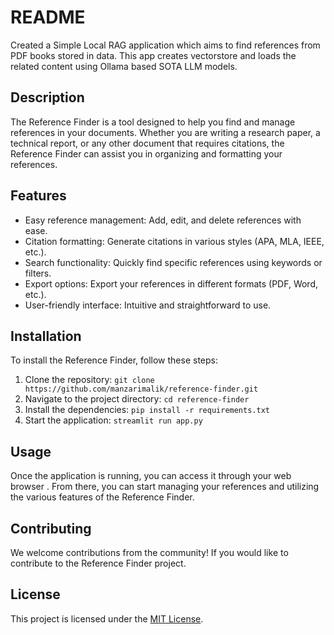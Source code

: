 # README

Created a Simple Local RAG application which aims to find references from PDF books stored in data. This app creates vectorstore and loads the related content using Ollama based SOTA LLM models.
## Description

The Reference Finder is a tool designed to help you find and manage references in your documents. Whether you are writing a research paper, a technical report, or any other document that requires citations, the Reference Finder can assist you in organizing and formatting your references.

## Features

- Easy reference management: Add, edit, and delete references with ease.
- Citation formatting: Generate citations in various styles (APA, MLA, IEEE, etc.).
- Search functionality: Quickly find specific references using keywords or filters.
- Export options: Export your references in different formats (PDF, Word, etc.).
- User-friendly interface: Intuitive and straightforward to use.

## Installation

To install the Reference Finder, follow these steps:

1. Clone the repository: `git clone https://github.com/manzarimalik/reference-finder.git`
2. Navigate to the project directory: `cd reference-finder`
3. Install the dependencies: `pip install -r requirements.txt`
4. Start the application: `streamlit run app.py`

## Usage

Once the application is running, you can access it through your web browser . From there, you can start managing your references and utilizing the various features of the Reference Finder.

## Contributing

We welcome contributions from the community! If you would like to contribute to the Reference Finder project.

## License

This project is licensed under the [MIT License](LICENSE).
